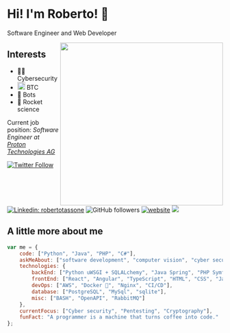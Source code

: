 # Hi! I'm Roberto! 👋

Software Engineer and Web Developer

<img align='right' src="https://media.giphy.com/media/MM0Jrc8BHKx3y/giphy.gif" width="380">

## Interests

- 👨‍💻 Cybersecurity
- <img src="https://abs.twimg.com/hashflags/Bitcoin_evergreen/Bitcoin_evergreen.png" width="18"> BTC
- 🤖 Bots
- 🚀 Rocket science

Current job position: <span><em>Software Engineer at <a href="https://proton.me">Proton Technologies AG</a></em></span>

[![Twitter Follow](https://img.shields.io/twitter/follow/roberto_tassone?label=Follow)](https://twitter.com/intent/follow?screen_name=roberto_tassone)
[![Linkedin: robertotassone](https://img.shields.io/badge/-robertotassone-blue?style=flat-square&logo=Linkedin&logoColor=white&link=https://www.linkedin.com/in/robertotassone/)](https://www.linkedin.com/in/robertotassone/)
![GitHub followers](https://img.shields.io/github/followers/tassoneroberto?label=Follow&style=social)
[![website](https://img.shields.io/badge/Website-46a2f1.svg?&style=flat-square&logo=Google-Chrome&logoColor=white&link=https://www.robertotassone.com/)](https://www.robertotassone.com/)
![](https://visitor-badge.glitch.me/badge?page_id=tassoneroberto.tassoneroberto)

## A little more about me

```javascript
var me = {
    code: ["Python", "Java", "PHP", "C#"],
    askMeAbout: ["software development", "computer vision", "cyber security", "crypto currencies"],
    technologies: {
        backEnd: ["Python uWSGI + SQLALchemy", "Java Spring", "PHP Symfony"],
        frontEnd: ["React", "Angular", "TypeScript", "HTML", "CSS", "Javascript"],
        devOps: ["AWS", "Docker 🐳", "Nginx", "CI/CD"],
        database: ["PostgreSQL", "MySql", "sqlite"],
        misc: ["BASH", "OpenAPI", "RabbitMQ"]
    },
    currentFocus: ["Cyber security", "Pentesting", "Cryptography"],
    funFact: "A programmer is a machine that turns coffee into code."
};
```
